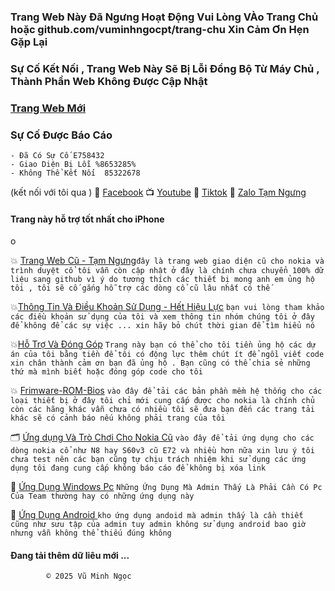 ### Trang Web Này Đã Ngưng Hoạt Động Vui Lòng VÀo Trang Chủ hoặc github.com/vuminhngocpt/trang-chu  Xin Cảm Ơn Hẹn Gặp Lại 

### Sự Cố Kết Nối , Trang Web Này Sẽ Bị Lỗi Đồng Bộ Từ Máy Chủ , Thành Phần Web Không Được Cập Nhật 

### [Trang Web Mới](https://github.com/vuminhngocpt/trang-chu)

### Sự Cố Được Báo Cáo

    - Đã Có Sự Cố E758432 
    - Giao Diện Bị Lỗi %8653285%
    - Không Thể Kết Nối  85322678

(kết nối với tôi qua )
🧩 [Facebook](https://www.facebook.com/share/ndTFfxYv341qvp2u/?miLQQJ4d)
📺 [Youtube](https://youtube.com/@vmnit?si=6dEH_U5)
👾 [Tiktok](https://www.tiktok.com/@vuminhngoc113?_t=8poWởP_r=1)
🧩 [Zalo Tạm Ngưng](không)

#### Trang này hỗ trợ tốt nhất cho iPhone 



o

   💥 [Trang Web Cũ - Tạm Ngưng](http://vmnit.mobie.in)`đây là trang web giao diện cũ cho nokia và trình duyệt cổ tôi vẫn còn cập nhật ở đây là chính chưa chuyển 100% dữ liệu sang github vì ý do tương thích các thiết bị mong anh em ủng hộ tôi , tôi sẽ cố gắng hỗ trợ các dòng cổ cũ lâu nhất có thế  `



💥[Thông Tin Và Điều Khoản Sử Dụng - Hết Hiệu Lực](https://github.com/vuminhngocpt/Tam-su-cua-toi/.md) `bạn vui lòng tham khảo các điều khoản sử dụng của tôi và xem thông tin nhóm chúng tôi ở đây để không để các sự việc ... xin hãy bỏ chút thời gian để tìm hiểu nó`

💥[Hỗ Trợ Và Đóng Góp](https://github.com/vuminhngocp/H-Tr-T-i) 
`Trang này bạn có thể cho tôi tiền ủng hộ các dự án của tôi bằng tiền để tôi có động lực thêm chút ít để ngồi viết code xin chân thành cảm ơn bạn đã ủng hộ . Bạn cũng có thể chia sẻ những thứ mà mình biết hoặc đóng góp code cho tôi`

💥 [Frimware-ROM-Bios](https://github.com/vuminhngocpt/Up-rom/blob/main/READM.md) `vào đây để tải các bản phần mềm hệ thống cho các loại thiết bị ở đây tôi chỉ mới cung cấp được cho nokia là chính chủ còn các hãng khác vẫn chưa có nhiều tôi sẽ đưa bạn đến các trang tải khác sẽ có cảnh báo nếu không phải trang của tôi`

🗂️ [Ứng dụng Và Trò Chơi Cho Nokia Cũ](https://github.com/vuminhngocpt/Ungdungs60/blob/main/REA.md) `vào đây để tải ứng dụng cho các dòng nokia cổ như N8 hay S60v3 cũ E72 và nhiều hơn nữa xin lưu ý tôi chưa test nên các bạn cũng tự chịu trách nhiệm khi sử dụng các ứng dụng tôi đang cung cấp không báo cáo để không bị xóa link`

🧩 [Ứng Dụng Windows Pc](test) `Những Ứng Dụng Mà Admin Thấy Là Phải Cần Có Pc Của Team thường hay có những ứng dụng này`

🧩 [Ứng Dụng Android ](test) `kho ứng dụng andoid mà admin thấy là cần thiết cũng như sưu tập của admin tuy admin không sử dụng android bao giờ nhưng vẫn không thể thiếu đúng không`


#### Đang tải thêm dữ liêu mới ...
        

            © 2025 Vũ Minh Ngọc


